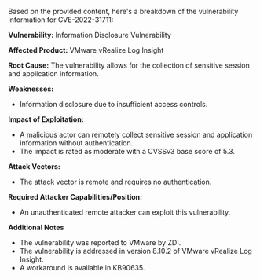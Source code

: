 Based on the provided content, here's a breakdown of the vulnerability information for CVE-2022-31711:

**Vulnerability:** Information Disclosure Vulnerability

**Affected Product:** VMware vRealize Log Insight

**Root Cause:** The vulnerability allows for the collection of sensitive session and application information.

**Weaknesses:**
- Information disclosure due to insufficient access controls.

**Impact of Exploitation:**
- A malicious actor can remotely collect sensitive session and application information without authentication.
- The impact is rated as moderate with a CVSSv3 base score of 5.3.

**Attack Vectors:**
- The attack vector is remote and requires no authentication.

**Required Attacker Capabilities/Position:**
- An unauthenticated remote attacker can exploit this vulnerability.

**Additional Notes**

*   The vulnerability was reported to VMware by ZDI.
*   The vulnerability is addressed in version 8.10.2 of VMware vRealize Log Insight.
*   A workaround is available in KB90635.